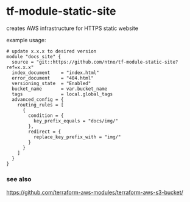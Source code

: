 # tf-module-static-site
creates AWS infrastructure for HTTPS static website

example usage:   

```
# update x.x.x to desired version
module "docs_site" {
  source = "git::https://github.com/ntno/tf-module-static-site?ref=x.x.x"
  index_document    = "index.html"
  error_document    = "404.html"
  versioning_state  = "Enabled"
  bucket_name       = var.bucket_name
  tags              = local.global_tags
  advanced_config = {
    routing_rules = [
      {
        condition = {
          key_prefix_equals = "docs/img/"
        },
        redirect = {
          replace_key_prefix_with = "img/"
        }
      }
    ]
  }
}

```

### see also
https://github.com/terraform-aws-modules/terraform-aws-s3-bucket/